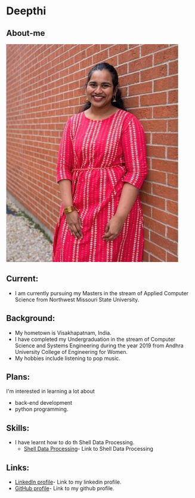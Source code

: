# Deepthi 

## About-me

![](https://raw.githubusercontent.com/Deepthi1003/big-data-developer/master/my%20Image.jpeg)

## Current:
- I am currently pursuing my Masters in the stream of Applied Computer Science from Northwest Missouri State University.

## Background:
-  My hometown is Visakhapatnam, India. 
-  I have completed my Undergraduation in the stream of Computer Science and Systems Engineering during the year 2019 from Andhra University College of Engineering for Women.
 - My hobbies include listening to pop music.


## Plans:
I'm interested in learning a lot about 
- back-end development 
- python programming.

## Skills:
- I have learnt how to do th Shell Data Processing.
  - [Shell Data Processing](https://github.com/Deepthi1003/shell-data-processing)- Link to Shell Data Processing


## Links:
- [LinkedIn profile](https://www.linkedin.com/in/deepthi-chokka-042732159/)- Link to my linkedin profile.
- [GitHub profile](https://github.com/Deepthi1003)- Link to my github profile.

